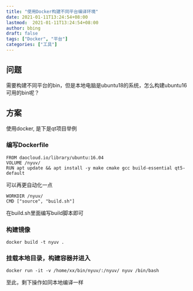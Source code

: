 ```yaml
---
title: "使用Docker构建不同平台编译环境"
date: 2021-01-11T13:24:54+08:00
lastmod:  2021-01-11T13:24:54+08:00
author: bbing
draft: false
tags: ["Docker", "平台"]
categories: ["工具"]
---
```


## 问题
需要构建不同平台的bin，但是本地电脑是ubuntu18的系统，怎么构建ubuntu16可用的bin呢？

## 方案
使用docker, 是下是qt项目举例

### 编写Dockerfile

``` shell
FROM daocloud.io/library/ubuntu:16.04
VOLUME /nyuv/
RUN apt update && apt install -y make cmake gcc build-essential qt5-default
```

可以再更自动化一点

```shell
WORKDIR /nyuv/
CMD ["source", "build.sh"]
```

在build.sh里面编写build脚本即可

### 构建镜像
```shell
docker build -t nyuv .
```

### 挂载本地目录，构建容器并进入
```shell
docker run -it -v /home/xx/bin/nyuv/:/nyuv/ nyuv /bin/bash
```

至此，剩下操作如同本地编译一样